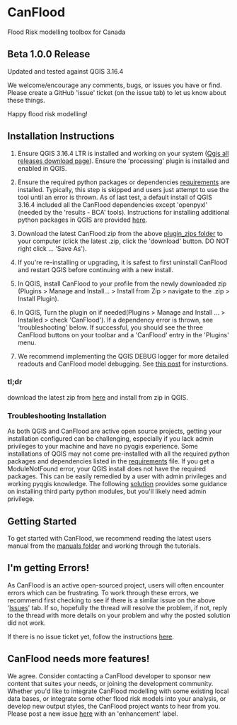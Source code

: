 ﻿# CanFlood
Flood Risk modelling toolbox for Canada

## Beta 1.0.0 Release

Updated and tested against QGIS 3.16.4

We welcome/encourage any comments, bugs, or issues you have or find. Please create a GitHub 'issue' ticket (on the issue tab) to let us know about these things.

Happy flood risk modelling!

## Installation Instructions 

1) Ensure QGIS 3.16.4 LTR is installed and working on your system ([Qgis all releases download page](https://qgis.org/downloads/)). Ensure the 'processing' plugin is installed and enabled in QGIS.

2) Ensure the required python packages or dependencies [requirements](https://github.com/IBIGroupCanWest/CanFlood/tree/master/requirements) are installed. Typically, this step is skipped and users just attempt to use the tool until an error is thrown. As of last test, a default install of QGIS 3.16.4 included all the CanFlood dependencies except 'openpyxl' (needed by the 'results - BCA' tools). Instructions for installing additional python packages in QGIS are provided [here](https://github.com/IBIGroupCanWest/CanFlood/issues/6).

3) Download the latest CanFlood zip from the above [plugin_zips folder](https://github.com/IBIGroupCanWest/CanFlood/tree/master/plugin_zips) to your computer (click the latest .zip, click the 'download' button. DO NOT right click ... 'Save As').

4) If you're re-installing or upgrading, it is safest to first uninstall CanFlood and restart QGIS before continuing with a new install.  

5) In QGIS, install CanFlood to your profile from the newly downloaded zip  (Plugins > Manage and Install... > Install from Zip > navigate to the .zip > Install Plugin).

6) In QGIS, Turn the plugin on if needed(Plugins > Manage and Install ... > Installed > check 'CanFlood'). If a dependency error is thrown, see 'troubleshooting' below.  If successful, you should see the three CanFlood buttons on your toolbar and a 'CanFlood' entry in the 'Plugins' menu.

7) We recommend implementing the QGIS DEBUG logger for more detailed readouts and CanFlood model debugging. See [this post](https://stackoverflow.com/a/61669864/9871683) for insturctions.

### tl;dr
download the latest zip from [here](https://github.com/IBIGroupCanWest/CanFlood/tree/master/plugin_zips) and install from zip in QGIS. 

### Troubleshooting Installation

As both QGIS and CanFlood are active open source projects, getting your installation configured can be challenging, especially if you lack admin privileges to your machine and have no pyqgis experience. Some installations of QGIS may not come pre-installed with all the required python packages and dependencies listed in the [requirements](https://github.com/IBIGroupCanWest/CanFlood/tree/master/requirements) file.  If you get a ModuleNotFound error, your QGIS install does not have the required packages. This can be easily remedied by a user with admin privileges and working pyqgis knowledge.  The following [solution](https://github.com/IBIGroupCanWest/CanFlood/issues/6#issuecomment-592091488) provides some guidance on installing third party python modules, but you'll likely need admin privilege. 


## Getting Started

To get started with CanFlood, we recommend reading the latest users manual from the [manuals folder](https://github.com/IBIGroupCanWest/CanFlood/tree/master/manual) and working through the tutorials.


## I'm getting Errors!
As CanFlood is an active open-sourced project, users will often encounter errors which can be frustrating.  To work through these errors, we recommend first checking to see if there is a similar issue on the above '[Issues](https://github.com/IBIGroupCanWest/CanFlood/issues)' tab.  If so, hopefully the thread will resolve the problem, if not, reply to the thread with more details on your problem and why the posted solution did not work.

If there is no issue ticket yet, follow the instructions [here](https://github.com/IBIGroupCanWest/CanFlood/issues/49).

## CanFlood needs more features!
We agree. Consider contacting a CanFlood developer to sponsor new content that suites your needs, or joining the development community. Whether you'd like to integrate CanFlood modelling with some existing local data bases, or integrate some other flood risk models into your analysis, or develop new output styles, the CanFlood project wants to hear from you. Please post a new issue [here](https://github.com/IBIGroupCanWest/CanFlood/issues/new) with an 'enhancement' label.

